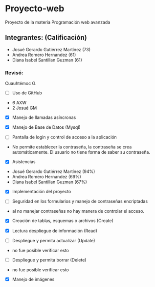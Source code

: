 # Proyecto-web
Proyecto de la materia Programación web avanzada 

## Integrantes: (Calificación)

- Josué Gerardo Gutiérrez Martínez  (73)
- Andrea Romero Hernandez           (61)
- Diana Isabel Santillan Guzman     (61)


### Revisó:
Cuauhtémoc G.
- [ ] Uso de GitHub 
 -  6 AXW
 -  2  Josué GM


- [x] Manejo de llamadas asíncronas
 

- [x] Manejo de Base de Datos (Mysql)
 

- [ ] Pantalla de login y control de acceso a la aplicación
 - No permite establecer la contraseña, la contraseña se crea automáticamente. El usuario no tiene forma de saber su contraseña.



- [x] Asistencias
 - Josué Gerardo Gutiérrez Martínez (94%)
 - Andrea Romero Hernandez          (69%)
 - Diana Isabel Santillan Guzman    (67%)


- [x] Implementación del proyecto
 

- [ ] Seguridad en los formularios y manejo de contraseñas encriptadas
 - al no manejar contraseñas no hay manera de controlar el acceso.
- [x] Creación de tablas, esquemas o archivos (Create)


- [x] Lectura  despliegue de información (Read)


- [ ] Despliegue y permita actualizar (Update)
 - no fue posible verificar esto

- [ ] Despliegue  y permita borrar (Delete)
 - no fue posible verificar esto

- [x] Manejo de imágenes 
 




